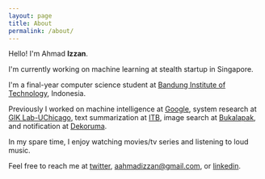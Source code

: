 ```yaml
---
layout: page
title: About
permalink: /about/
---
```


Hello! I'm Ahmad **Izzan**.

I'm currently working on machine learning at stealth startup in Singapore.

I'm a final-year computer science student at [Bandung Institute of Technology](https://if.stei.itb.ac.id/), Indonesia.

Previously I worked on machine intelligence at [Google](https://www.google.com/), system research at [GIK Lab](https://sites.google.com/site/garudailmukomputer/)[-UChicago](https://www.uchicago.edu/), text summarization at [ITB](https://if.stei.itb.ac.id/), image search at [Bukalapak](https://www.bukalapak.com/), and notification at [Dekoruma](https://www.dekoruma.com/).

In my spare time, I enjoy watching movies/tv series and listening to loud music.

Feel free to reach me at [twitter](https://twitter.com/regrezan), [aahmadizzan@gmail.com](mailto:aahmadizzan@gmail.com), or [linkedin](https://www.linkedin.com/in/ahmadizzan/).
